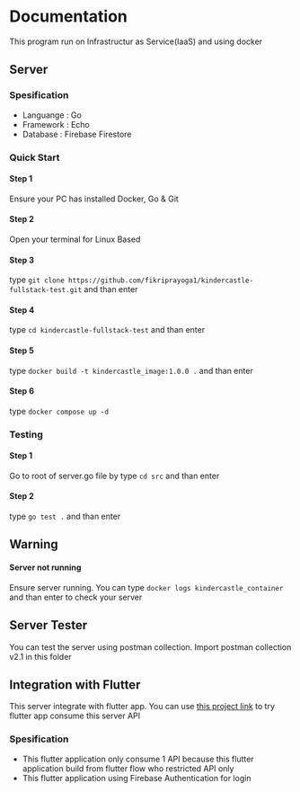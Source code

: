 # Documentation
This program run on Infrastructur as Service(IaaS) and using docker

## Server
### Spesification
- Languange : Go
- Framework : Echo
- Database : Firebase Firestore

### Quick Start
#### Step 1
Ensure your PC has installed Docker, Go & Git

#### Step 2
Open your terminal for Linux Based

#### Step 3
type `git clone https://github.com/fikriprayoga1/kindercastle-fullstack-test.git` and than enter

#### Step 4
type `cd kindercastle-fullstack-test` and than enter

#### Step 5
type `docker build -t kindercastle_image:1.0.0 .` and than enter

#### Step 6
type `docker compose up -d`

### Testing
#### Step 1
Go to root of server.go file by type `cd src` and than enter

#### Step 2
type `go test .` and than enter

## Warning
#### Server not running
Ensure server running. You can type `docker logs kindercastle_container` and than enter to check your server

## Server Tester
You can test the server using postman collection. Import postman collection v2.1 in this folder

## Integration with Flutter
This server integrate with flutter app. You can use [this project link](https://app.flutterflow.io/project/kindercastle-6ha2bo) to try flutter app consume this server API

### Spesification
- This flutter application only consume 1 API because this flutter application build from flutter flow who restricted API only
- This flutter application using Firebase Authentication for login

